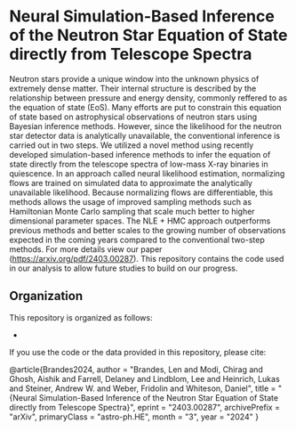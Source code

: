 # Neural Simulation-Based Inference of the Neutron Star Equation of State directly from Telescope Spectra

Neutron stars provide a unique window into the unknown physics of extremely dense matter. Their internal structure is described by the relationship between pressure and energy density, commonly reffered to as the equation of state (EoS). Many efforts are put to constrain this equation of state based on astrophysical observations of neutron stars using Bayesian inference methods. However, since the likelihood for the neutron star detector data is analytically unavailable, the conventional inference is carried out in two steps. We utilized a novel method using recently developed simulation-based inference methods to infer the equation of state directly from the telescope spectra of low-mass X-ray binaries in quiescence. In an approach called neural likelihood estimation, normalizing flows are trained on simulated data to approximate the analytically unavailable likelihood. Because normalizing flows are differentiable, this methods allows the usage of improved sampling methods such as Hamiltonian Monte Carlo sampling that scale much better to higher dimensional parameter spaces. The NLE + HMC approach outperforms previous methods and better scales to the growing number of observations expected in the coming years compared to the conventional two-step methods. For more details view our paper (https://arxiv.org/pdf/2403.00287). This repository contains the code used in our analysis to allow future studies to build on our progress.

## Organization

This repository is organized as follows: 

- 

If you use the code or the data provided in this repository, please cite: 

@article{Brandes2024,
    author = "Brandes, Len and Modi, Chirag and Ghosh, Aishik and Farrell, Delaney and Lindblom, Lee and Heinrich, Lukas and Steiner, Andrew W. and Weber, Fridolin and Whiteson, Daniel",
    title = "{Neural Simulation-Based Inference of the Neutron Star Equation of State directly from Telescope Spectra}",
    eprint = "2403.00287",
    archivePrefix = "arXiv",
    primaryClass = "astro-ph.HE",
    month = "3",
    year = "2024"
}

